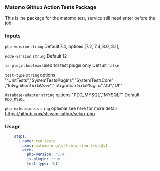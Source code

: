 ### Matomo Github Action Tests Package

This is the package for the matomo test, service still need enter before the job. 

### Inputs

`php-version`  `string` Default 7.4, options [7.2, 7.4, 8.0, 8.1],

`node-version` `string` Default 12

`is-plugin` `boolean` used for test plugin only Default `false`

`test-type` `string` options '"UnitTests","SystemTestsPlugins","SystemTestsCore" ,"IntegrationTestsCore","IntegrationTestsPlugins","JS","UI"'

`database-adapter` `string` options "PDO_MYSQL","MYSQLI"' Default `PDO_MYSQL`

`php-extensions` `string` optional see here for more detail https://github.com/shivammathur/setup-php

### Usage
```yaml
    steps:
      - name: run tests
        uses: matomo-org/github-action-tests@v1
        with:
          php-version: '7.4'
          is-plugin: true
          test-type: 'UI'
```